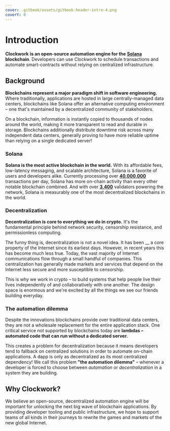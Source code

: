 ```yaml
---
cover: .gitbook/assets/gitbook-header-intro-4.png
coverY: 0
---
```


# Introduction

**Clockwork** **is an open-source automation engine for the** [**Solana**](https://solana.com/) **blockchain**. Developers can use Clockwork to schedule transactions and automate smart-contracts without relying on centralized infrastructure.

## **Background**

**Blockchains represent a major paradigm shift in software engineering.** Where traditionally, applications are hosted in large centrally-managed data centers, blockchains like Solana offer an alternative computing environment – one that's maintained by a decentralized community of stakeholders.&#x20;

On a blockchain, information is instantly copied to thousands of nodes around the world, making it more transparent to read and durable in storage. Blockchains additionally distribute downtime risk across many independent data centers, generally proving to have more reliable uptime than relying on a single dedicated server!

### Solana

**Solana is the most active blockchain in the world.** With its affordable fees, low-latency messaging, and scalable architecture, Solana is a favorite of users and developers alike. Currently processing over [**40,000,000**](https://dune.com/kroeger0x/Solana-Metrics) transactions per day, Solana has more on-chain activity than every other notable blockchain combined. And with over [**3,400**](https://solana.com/news/validator-health-report-august-2022) validators powering the network, Solana is measurably one of the most decentralized blockchains in the world.

### Decentralization

**Decentralization is core to everything we do in crypto.** It's the fundamental principle behind network security, censorship resistance, and permissionless computing.&#x20;

The funny thing is, decentralization is not a novel idea. It has been __ a core property of the Internet since its earliest days. However, in recent years this has become much less true. Today, the vast majority of Internet communications flow through a small handful of companies. This centralization has generally made markets and services that depend on the Internet less secure and more susceptible to censorship.&#x20;

This is why we work in crypto – to build systems that help people live their lives independently of and collaboratively with one another. The design space is enormous and we're excited by all the things we see our friends building everyday.

### The automation dilemma

Despite the innovations blockchains provide over traditional data centers, they are not a wholesale replacement for the entire application stack. One critical service not supported by blockchains today are **lambdas –** **automated code that can run without a dedicated server.**&#x20;

This creates a problem for decentralization because it means developers tend to fallback on centralized solutions in order to automate on-chain applications. A dapp is only as decentralized as its most centralized dependency! We call this problem **"the automation dilemma"** – whenever a developer is forced to choose between _automation_ or _decentralization_ in a system they are building.

## Why Clockwork?&#x20;

We believe an open-source, decentralized automation engine will be important for unlocking the next big wave of blockchain applications. By providing developer tooling and public infrastructure, we hope to support teams of all kinds in their journeys to rewrite the games and markets of the new global Internet.&#x20;
